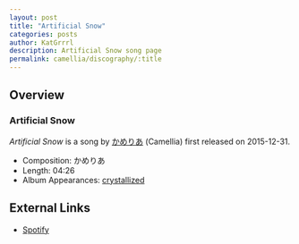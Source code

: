 ```yaml
---
layout: post
title: "Artificial Snow"
categories: posts
author: KatGrrrl
description: Artificial Snow song page
permalink: camellia/discography/:title
---
```


## Overview

### Artificial Snow

*Artificial Snow* is a song by [かめりあ](/camellia) (Camellia) first released on 2015-12-31.

* Composition: かめりあ
* Length: 04:26
* Album Appearances: [crystallized](<{% link postsInclude/_posts/camellia/albums/crystallized/2023-12-12-crystallized.md %}>)

## External Links

* [Spotify](https://open.spotify.com/track/3Dh4y8wlUy2g58KkcOe19A?si=b55ac73c395e4bf0)
